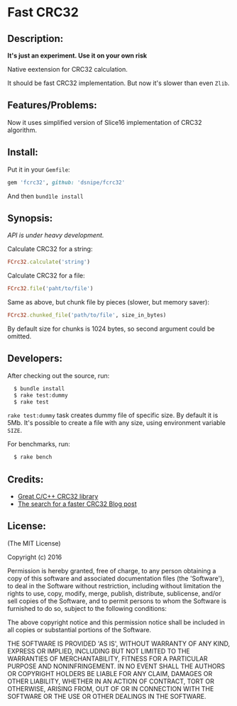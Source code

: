 # Fast CRC32

## Description:

**It's just an experiment. Use it on your own risk**

Native eextension for CRC32 calculation.

It should be fast CRC32 implementation. But now it's slower than even `Zlib`.

## Features/Problems:

Now it uses simplified version of Slice16 implementation of CRC32 algorithm.


## Install:

Put it in your `Gemfile`:

```ruby
gem 'fcrc32', github: 'dsnipe/fcrc32'
```

And then `bund1le install`

## Synopsis:

_API is under heavy development._

Calculate CRC32 for a string:

```ruby
FCrc32.calculate('string')
```

Calculate CRC32 for a file:

```ruby
FCrc32.file('paht/to/file')
```

Same as above, but chunk file by pieces (slower, but memory saver):

```ruby
FCrc32.chunked_file('path/to/file', size_in_bytes)
```

By default size for chunks is 1024 bytes, so second argument could be omitted.

## Developers:

After checking out the source, run:

```sh
  $ bundle install
  $ rake test:dummy
  $ rake test
```

`rake test:dummy` task creates dummy file of specific size. By default it is 5Mb. 
It's possible to create a file with any size, using environment variable `SIZE`.

For benchmarks, run: 

```sh
  $ rake bench
```

## Credits:

* [Great C/C++ CRC32 library](http://create.stephan-brumme.com/crc32/)
* [The search for a faster CRC32 Blog post](https://blog.fastmail.com/2015/12/03/the-search-for-a-faster-crc32/)


## License:

(The MIT License)

Copyright (c) 2016 

Permission is hereby granted, free of charge, to any person obtaining
a copy of this software and associated documentation files (the
'Software'), to deal in the Software without restriction, including
without limitation the rights to use, copy, modify, merge, publish,
distribute, sublicense, and/or sell copies of the Software, and to
permit persons to whom the Software is furnished to do so, subject to
the following conditions:

The above copyright notice and this permission notice shall be
included in all copies or substantial portions of the Software.

THE SOFTWARE IS PROVIDED 'AS IS', WITHOUT WARRANTY OF ANY KIND,
EXPRESS OR IMPLIED, INCLUDING BUT NOT LIMITED TO THE WARRANTIES OF
MERCHANTABILITY, FITNESS FOR A PARTICULAR PURPOSE AND NONINFRINGEMENT.
IN NO EVENT SHALL THE AUTHORS OR COPYRIGHT HOLDERS BE LIABLE FOR ANY
CLAIM, DAMAGES OR OTHER LIABILITY, WHETHER IN AN ACTION OF CONTRACT,
TORT OR OTHERWISE, ARISING FROM, OUT OF OR IN CONNECTION WITH THE
SOFTWARE OR THE USE OR OTHER DEALINGS IN THE SOFTWARE.
